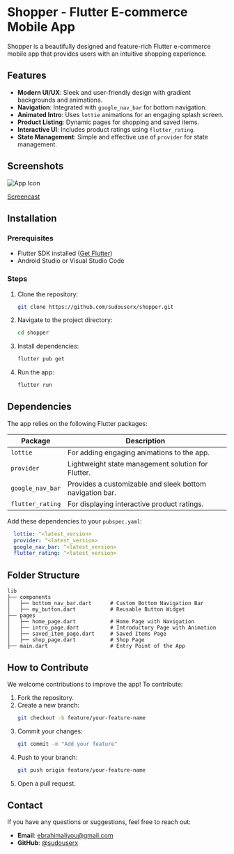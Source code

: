 # Shopper - Flutter E-commerce Mobile App

Shopper is a beautifully designed and feature-rich Flutter e-commerce mobile app that provides users with an intuitive shopping experience.

## Features
- **Modern UI/UX**: Sleek and user-friendly design with gradient backgrounds and animations.
- **Navigation**: Integrated with `google_nav_bar` for bottom navigation.
- **Animated Intro**: Uses `lottie` animations for an engaging splash screen.
- **Product Listing**: Dynamic pages for shopping and saved items.
- **Interactive UI**: Includes product ratings using `flutter_rating`.
- **State Management**: Simple and effective use of `provider` for state management.

## Screenshots
 ![App Icon](https://github.com/user-attachments/assets/247f008d-f3dd-4e0d-baf2-7fa183bd7afb)

 [Screencast](https://github.com/user-attachments/assets/fee7ddbe-b952-40bd-ad41-125823940ca9)

## Installation

### Prerequisites
- Flutter SDK installed ([Get Flutter](https://flutter.dev/docs/get-started/install))
- Android Studio or Visual Studio Code

### Steps
1. Clone the repository:
   ```bash
   git clone https://github.com/sudouserx/shopper.git
   ```
2. Navigate to the project directory:
   ```bash
   cd shopper
   ```
3. Install dependencies:
   ```bash
   flutter pub get
   ```
4. Run the app:
   ```bash
   flutter run
   ```

## Dependencies
The app relies on the following Flutter packages:

| Package           | Description                                                  |
|-------------------|--------------------------------------------------------------|
| `lottie`          | For adding engaging animations to the app.                   |
| `provider`        | Lightweight state management solution for Flutter.           |
| `google_nav_bar`  | Provides a customizable and sleek bottom navigation bar.     |
| `flutter_rating`  | For displaying interactive product ratings.                  |

Add these dependencies to your `pubspec.yaml`:
```yaml
  lottie: ^<latest_version>
  provider: ^<latest_version>
  google_nav_bar: ^<latest_version>
  flutter_rating: ^<latest_version>
```

## Folder Structure
```
lib
├── components
│   ├── bottom_nav_bar.dart      # Custom Bottom Navigation Bar
│   ├── my_button.dart           # Reusable Button Widget
├── pages
│   ├── home_page.dart           # Home Page with Navigation
│   ├── intro_page.dart          # Introductory Page with Animation
│   ├── saved_item_page.dart     # Saved Items Page
│   ├── shop_page.dart           # Shop Page
├── main.dart                    # Entry Point of the App
```

## How to Contribute
We welcome contributions to improve the app! To contribute:
1. Fork the repository.
2. Create a new branch:
   ```bash
   git checkout -b feature/your-feature-name
   ```
3. Commit your changes:
   ```bash
   git commit -m "Add your feature"
   ```
4. Push to your branch:
   ```bash
   git push origin feature/your-feature-name
   ```
5. Open a pull request.

## Contact
If you have any questions or suggestions, feel free to reach out:
- **Email**: ebrahimaliyou@gmail.com
- **GitHub**: [@sudouserx](https://github.com/sudouserx)

